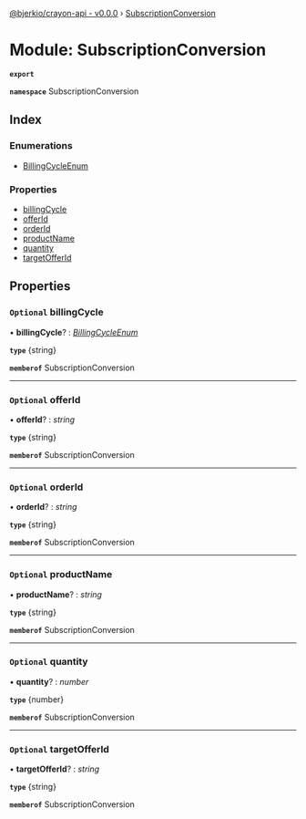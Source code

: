 [@bjerkio/crayon-api - v0.0.0](../README.md) › [SubscriptionConversion](subscriptionconversion.md)

# Module: SubscriptionConversion

**`export`** 

**`namespace`** SubscriptionConversion

## Index

### Enumerations

* [BillingCycleEnum](../enums/subscriptionconversion.billingcycleenum.md)

### Properties

* [billingCycle](subscriptionconversion.md#optional-billingcycle)
* [offerId](subscriptionconversion.md#optional-offerid)
* [orderId](subscriptionconversion.md#optional-orderid)
* [productName](subscriptionconversion.md#optional-productname)
* [quantity](subscriptionconversion.md#optional-quantity)
* [targetOfferId](subscriptionconversion.md#optional-targetofferid)

## Properties

### `Optional` billingCycle

• **billingCycle**? : *[BillingCycleEnum](../enums/subscriptionconversion.billingcycleenum.md)*

**`type`** {string}

**`memberof`** SubscriptionConversion

___

### `Optional` offerId

• **offerId**? : *string*

**`type`** {string}

**`memberof`** SubscriptionConversion

___

### `Optional` orderId

• **orderId**? : *string*

**`type`** {string}

**`memberof`** SubscriptionConversion

___

### `Optional` productName

• **productName**? : *string*

**`type`** {string}

**`memberof`** SubscriptionConversion

___

### `Optional` quantity

• **quantity**? : *number*

**`type`** {number}

**`memberof`** SubscriptionConversion

___

### `Optional` targetOfferId

• **targetOfferId**? : *string*

**`type`** {string}

**`memberof`** SubscriptionConversion
